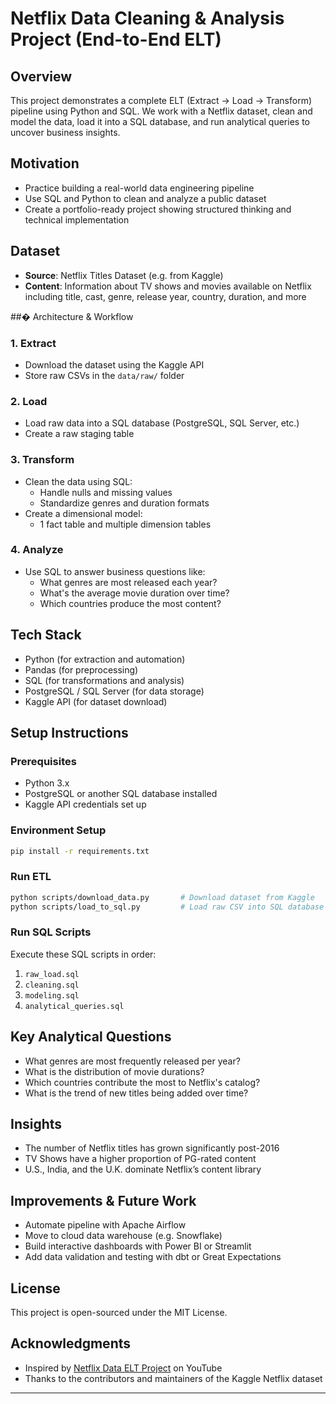 # Netflix Data Cleaning & Analysis Project (End-to-End ELT)

## Overview
This project demonstrates a complete ELT (Extract → Load → Transform) pipeline using Python and SQL. We work with a Netflix dataset, clean and model the data, load it into a SQL database, and run analytical queries to uncover business insights.

## Motivation
- Practice building a real-world data engineering pipeline
- Use SQL and Python to clean and analyze a public dataset
- Create a portfolio-ready project showing structured thinking and technical implementation

## Dataset
- **Source**: Netflix Titles Dataset (e.g. from Kaggle)
- **Content**: Information about TV shows and movies available on Netflix including title, cast, genre, release year, country, duration, and more

##� Architecture & Workflow

### 1. Extract
- Download the dataset using the Kaggle API
- Store raw CSVs in the `data/raw/` folder

### 2. Load
- Load raw data into a SQL database (PostgreSQL, SQL Server, etc.)
- Create a raw staging table

### 3. Transform
- Clean the data using SQL:
  - Handle nulls and missing values
  - Standardize genres and duration formats
- Create a dimensional model:
  - 1 fact table and multiple dimension tables

### 4. Analyze
- Use SQL to answer business questions like:
  - What genres are most released each year?
  - What's the average movie duration over time?
  - Which countries produce the most content?


## Tech Stack
- Python (for extraction and automation)
- Pandas (for preprocessing)
- SQL (for transformations and analysis)
- PostgreSQL / SQL Server (for data storage)
- Kaggle API (for dataset download)

## Setup Instructions

### Prerequisites
- Python 3.x
- PostgreSQL or another SQL database installed
- Kaggle API credentials set up

### Environment Setup
```bash
pip install -r requirements.txt
```

### Run ETL
```bash
python scripts/download_data.py       # Download dataset from Kaggle
python scripts/load_to_sql.py         # Load raw CSV into SQL database
```

### Run SQL Scripts
Execute these SQL scripts in order:
1. `raw_load.sql`
2. `cleaning.sql`
3. `modeling.sql`
4. `analytical_queries.sql`

## Key Analytical Questions
- What genres are most frequently released per year?
- What is the distribution of movie durations?
- Which countries contribute the most to Netflix's catalog?
- What is the trend of new titles being added over time?

## Insights
- The number of Netflix titles has grown significantly post-2016
- TV Shows have a higher proportion of PG-rated content
- U.S., India, and the U.K. dominate Netflix’s content library

## Improvements & Future Work
- Automate pipeline with Apache Airflow
- Move to cloud data warehouse (e.g. Snowflake)
- Build interactive dashboards with Power BI or Streamlit
- Add data validation and testing with dbt or Great Expectations

## License
This project is open-sourced under the MIT License.

## Acknowledgments
- Inspired by [Netflix Data ELT Project](https://www.youtube.com/watch?v=ZnQwO6V7pec) on YouTube
- Thanks to the contributors and maintainers of the Kaggle Netflix dataset

---

